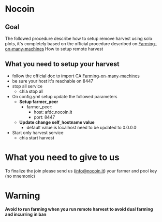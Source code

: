 # Nocoin
## Goal
The followed procedure describe how to setup remove harvest using solo plots,
it's completely based on the official procedure described on [Farming-on-many-machines](https://github.com/Chia-Network/chia-blockchain/wiki/Farming-on-many-machines)
How to setup remote harvest


## What you need to setup your harvest


- follow the official doc to import CA [Farming-on-many-machines](https://github.com/Chia-Network/chia-blockchain/wiki/Farming-on-many-machines)
- be sure your host it's reachable on 8447 
- stop all service 
  - chia stop all
- On config.yml setup update the followed parameters
  - <b>Setup farmer_peer</b>
    - farmer_peer:
      - host: afdc.nocoin.it
      - port: 8447
  - <b>Update change self_hostname value</b>
    -  default value is  localhost need to be updated to 0.0.0.0 
 - Start only harvest service
   - chia start harvest

# What you need to give to us
To finalize the join please send us (info@nocoin.it) your farmer and pool key (no mnemonic)

# Warning
<b>Avoid to run farming  when you run remote harvest to avoid dual farming
and incurring in ban</b>
